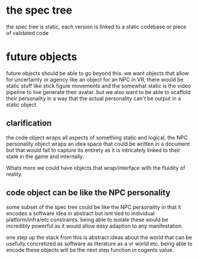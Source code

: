 # the spec tree
the spec tree is static, each version is linked to a static codebase or piece of validated code

# future objects
future objects should be able to go beyond this. we want objects that allow for uncertainty or agency like an object
for an NPC in VR, there would be static stuff like stick figure movements and the somewhat static is the video pipeline
to live generate their avatar. but we also want to be able to scaffold their personality in a way that the actual personality can't be output in a static object.

## clarification
the code object wraps all aspects of something static and logical, the NPC personality object wraps an idea space that could be written in a document but that would fail to capture its entirety as it is intricately linked to their state in the game and internally. 

Whats more we could have objects that wrap/interface with the fluidity of reality.

## code object can be like the NPC personality

some subset of the spec tree could be like the NPC personality in that it encodes a software idea in abstract but isnt tied to individual platform/infra/etc constraints. being able to isolate these would be incredibly powerful as it would allow easy adaption to any manifestation. 

one step up the stack from this is abstract ideas about the world that can be usefully concretized as software as literature as a vr world etc. being able to encode these objects will be the next step function in cogents value.
